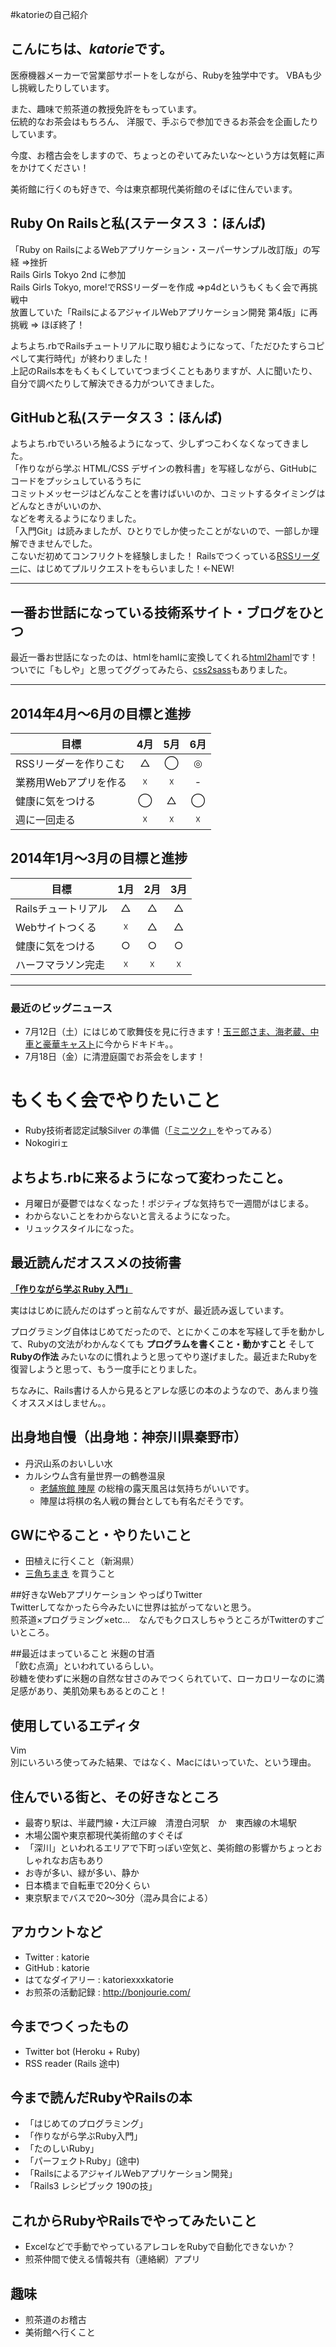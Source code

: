 #katorieの自己紹介

## こんにちは、*katorie*です。  
医療機器メーカーで営業部サポートをしながら、Rubyを独学中です。 
VBAも少し挑戦したりしています。　　

また、趣味で煎茶道の教授免許をもっています。  
伝統的なお茶会はもちろん、
洋服で、手ぶらで参加できるお茶会を企画したりしています。

今度、お稽古会をしますので、ちょっとのぞいてみたいな～という方は気軽に声をかけてください！

美術館に行くのも好きで、今は東京都現代美術館のそばに住んでいます。　　


## Ruby On Railsと私(ステータス３：ほんば)
「Ruby on RailsによるWebアプリケーション・スーパーサンプル改訂版」の写経 =>挫折  
Rails Girls Tokyo 2nd に参加  
Rails Girls Tokyo, more!でRSSリーダーを作成 =>p4dというもくもく会で再挑戦中  
放置していた「RailsによるアジャイルWebアプリケーション開発 第4版」に再挑戦 => ほぼ終了！  

よちよち.rbでRailsチュートリアルに取り組むようになって、「ただひたすらコピペして実行時代」が終わりました！  
上記のRails本をもくもくしていてつまづくこともありますが、人に聞いたり、自分で調べたりして解決できる力がついてきました。  

## GitHubと私(ステータス３：ほんば)
よちよち.rbでいろいろ触るようになって、少しずつこわくなくなってきました。  
「作りながら学ぶ HTML/CSS デザインの教科書」を写経しながら、GitHubにコードをプッシュしているうちに  
コミットメッセージはどんなことを書けばいいのか、コミットするタイミングはどんなときがいいのか、  
などを考えるようになりました。  
「入門Git」は読みましたが、ひとりでしか使ったことがないので、一部しか理解できませんでした。  
こないだ初めてコンフリクトを経験しました！
Railsでつくっている[RSSリーダー](https://github.com/katorie/rss_reader)に、はじめてプルリクエストをもらいました！←NEW!

***

## 一番お世話になっている技術系サイト・ブログをひとつ
最近一番お世話になったのは、htmlをhamlに変換してくれる[html2haml](http://html2haml.heroku.com/)です！
ついでに「もしや」と思ってググってみたら、[css2sass](http://css2sass.heroku.com/)もありました。

***

## 2014年4月〜6月の目標と進捗
| 目標 | 4月 | 5月 | 6月 |
| ---- |:---:|:---:|:---:|
|RSSリーダーを作りこむ|△|◯|◎|
|業務用Webアプリを作る|☓|☓|-|
|健康に気をつける|◯|△|◯|
|週に一回走る|☓|☓|☓|

## 2014年1月〜3月の目標と進捗
| 目標 | 1月 | 2月 | 3月 |
| ---- |:---:|:---:|:---:|
|Railsチュートリアル|△|△|△|
|Webサイトつくる|☓|△|△|
|健康に気をつける|○|○|○|
|ハーフマラソン完走|☓|☓|☓|

***
### 最近のビッグニュース
- 7月12日（土）にはじめて歌舞伎を見に行きます！[玉三郎さま、海老蔵、中車と豪華キャスト](http://www.kabuki-bito.jp/theaters/kabukiza/images/kabukiza_201407ff.jpg?html)に今からドキドキ。。
- 7月18日（金）に清澄庭園でお茶会をします！　

# もくもく会でやりたいこと
- Ruby技術者認定試験Silver の準備（[「ミニツク」](http://www.minituku.net/)をやってみる）
- Nokogiriェ


## よちよち.rbに来るようになって変わったこと。
- 月曜日が憂鬱ではなくなった！ポジティブな気持ちで一週間がはじまる。
- わからないことをわからないと言えるようになった。
- リュックスタイルになった。


## 最近読んだオススメの技術書
[**「作りながら学ぶ Ruby 入門」**](http://www.amazon.co.jp/dp/4797371277)

実ははじめに読んだのはずっと前なんですが、最近読み返しています。

プログラミング自体はじめてだったので、とにかくこの本を写経して手を動かして、Rubyの文法がわかんなくても **プログラムを書くこと・動かすこと** そして **Rubyの作法** みたいなのに慣れようと思ってやり遂げました。最近またRubyを復習しようと思って、もう一度手にとりました。

ちなみに、Rails書ける人から見るとアレな感じの本のようなので、あんまり強くオススメはしません。。


## 出身地自慢（出身地：神奈川県秦野市）
- 丹沢山系のおいしい水
- カルシウム含有量世界一の鶴巻温泉
  - [老舗旅館 陣屋](http://www.jinya-inn.com/) の総檜の露天風呂は気持ちがいいです。
  - 陣屋は将棋の名人戦の舞台としても有名だそうです。

## GWにやること・やりたいこと
- 田植えに行くこと（新潟県）
- [三角ちまき](http://www.e-dango.com/product/r_chimaki.html) を買うこと

##好きなWebアプリケーション
やっぱりTwitter  
Twitterしてなかったら今みたいに世界は拡がってないと思う。  
煎茶道×プログラミング×etc...　なんでもクロスしちゃうところがTwitterのすごいところ。  

##最近はまっていること
米麹の甘酒  
「飲む点滴」といわれているらしい。  
砂糖を使わずに米麹の自然な甘さのみでつくられていて、ローカロリーなのに満足感があり、美肌効果もあるとのこと！  

## 使用しているエディタ
Vim  
別にいろいろ使ってみた結果、ではなく、Macにはいっていた、という理由。

## 住んでいる街と、その好きなところ
- 最寄り駅は、半蔵門線・大江戸線　清澄白河駅　か　東西線の木場駅
- 木場公園や東京都現代美術館のすぐそば
- 「深川」といわれるエリアで下町っぽい空気と、美術館の影響かちょっとおしゃれなお店もあり
- お寺が多い、緑が多い、静か
- 日本橋まで自転車で20分くらい
- 東京駅までバスで20〜30分（混み具合による）


## アカウントなど
- Twitter : katorie
- GitHub : katorie
- はてなダイアリー : katoriexxxkatorie
- お煎茶の活動記録 : http://bonjourie.com/


## 今までつくったもの
- Twitter bot (Heroku + Ruby)
- RSS reader (Rails 途中)


## 今まで読んだRubyやRailsの本
- 「はじめてのプログラミング」
- 「作りながら学ぶRuby入門」
- 「たのしいRuby」
- 「パーフェクトRuby」(途中)
- 「RailsによるアジャイルWebアプリケーション開発」
- 「Rails3 レシピブック 190の技」


## これからRubyやRailsでやってみたいこと
- Excelなどで手動でやっているアレコレをRubyで自動化できないか？
- 煎茶仲間で使える情報共有（連絡網）アプリ


## 趣味
- 煎茶道のお稽古
- 美術館へ行くこと

